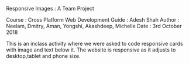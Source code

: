 Responsive Images : A Team Project

Course : Cross Platform Web Development
Guide : Adesh Shah
Author : Neelam, Dmitry, Aman, Yongshi, Akashdeep, Michelle
Date : 3rd October 2018

This is an inclass activity where we were asked to code responsive cards with image and text below it. The website is responsive as it adjusts to desktop,tablet and phone size.
